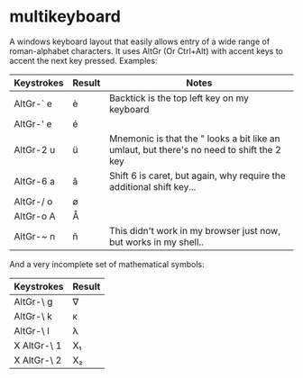 multikeyboard
=============

A windows keyboard layout that easily allows entry of a wide range of roman-alphabet characters.
It uses AltGr (Or Ctrl+Alt) with accent keys to accent the next key pressed.   Examples:

  
| Keystrokes | Result   | Notes       |
| ------------- | ----------- | ---- |
| AltGr-` e | è | Backtick is the top left key on my keyboard |
| AltGr-' e | é | |
| AltGr-2 u | ü | Mnemonic is that the " looks a bit like an umlaut, but there's no need to shift the 2 key |
| AltGr-6 a | â | Shift 6 is caret, but again, why require the additional shift key... |
| AltGr-/ o | ø | |
| AltGr-o A | Å | |
| AltGr-~ n | ñ | This didn't work in my browser just now, but works in my shell.. |



And a very incomplete set of mathematical symbols:

| Keystrokes | Result          |
| ------------- | ----------- |
| AltGr-\ g | ∇ |
| AltGr-\ k | κ |
| AltGr-\ l | λ |
| X AltGr-\ 1 | X₁ |
| X AltGr-\ 2 | X₂ |

  
